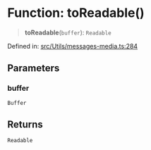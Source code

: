 # Function: toReadable()

> **toReadable**(`buffer`): `Readable`

Defined in: [src/Utils/messages-media.ts:284](https://github.com/Fokusdotid/bail/blob/a1b2bb6d3d63874a4f497e70ebd6347b2869da8e/src/Utils/messages-media.ts#L284)

## Parameters

### buffer

`Buffer`

## Returns

`Readable`
